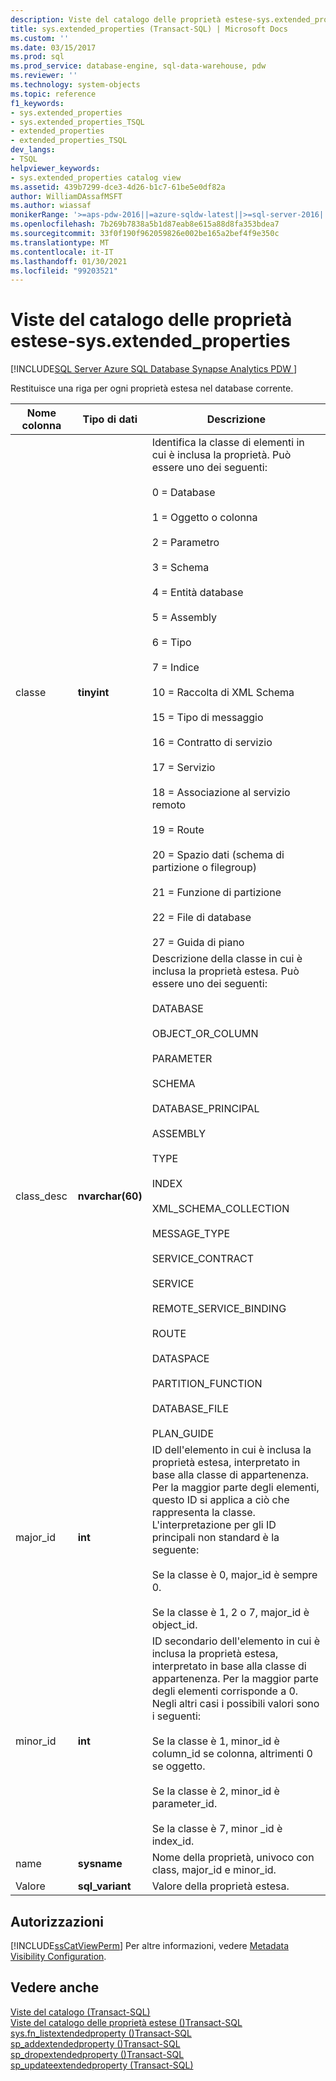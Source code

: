 ```yaml
---
description: Viste del catalogo delle proprietà estese-sys.extended_properties
title: sys.extended_properties (Transact-SQL) | Microsoft Docs
ms.custom: ''
ms.date: 03/15/2017
ms.prod: sql
ms.prod_service: database-engine, sql-data-warehouse, pdw
ms.reviewer: ''
ms.technology: system-objects
ms.topic: reference
f1_keywords:
- sys.extended_properties
- sys.extended_properties_TSQL
- extended_properties
- extended_properties_TSQL
dev_langs:
- TSQL
helpviewer_keywords:
- sys.extended_properties catalog view
ms.assetid: 439b7299-dce3-4d26-b1c7-61be5e0df82a
author: WilliamDAssafMSFT
ms.author: wiassaf
monikerRange: '>=aps-pdw-2016||=azure-sqldw-latest||>=sql-server-2016||>=sql-server-linux-2017||=azuresqldb-mi-current'
ms.openlocfilehash: 7b269b7838a5b1d87eab8e615a88d8fa353bdea7
ms.sourcegitcommit: 33f0f190f962059826e002be165a2bef4f9e350c
ms.translationtype: MT
ms.contentlocale: it-IT
ms.lasthandoff: 01/30/2021
ms.locfileid: "99203521"
---
```

# <a name="extended-properties-catalog-views---sysextended_properties"></a>Viste del catalogo delle proprietà estese-sys.extended_properties
[!INCLUDE[SQL Server Azure SQL Database Synapse Analytics PDW ](../../includes/applies-to-version/sql-asdb-asdbmi-asa-pdw.md)]

  Restituisce una riga per ogni proprietà estesa nel database corrente.  
  
|Nome colonna|Tipo di dati|Descrizione|  
|-----------------|---------------|-----------------|  
|classe|**tinyint**|Identifica la classe di elementi in cui è inclusa la proprietà. Può essere uno dei seguenti:<br /><br /> 0 = Database<br /><br /> 1 = Oggetto o colonna<br /><br /> 2 = Parametro<br /><br /> 3 = Schema<br /><br /> 4 = Entità database<br /><br /> 5 = Assembly<br /><br /> 6 = Tipo<br /><br /> 7 = Indice<br /><br /> 10 = Raccolta di XML Schema<br /><br /> 15 = Tipo di messaggio<br /><br /> 16 = Contratto di servizio<br /><br /> 17 = Servizio<br /><br /> 18 = Associazione al servizio remoto<br /><br /> 19 = Route<br /><br /> 20 = Spazio dati (schema di partizione o filegroup)<br /><br /> 21 = Funzione di partizione<br /><br /> 22 = File di database<br /><br /> 27 = Guida di piano|  
|class_desc|**nvarchar(60)**|Descrizione della classe in cui è inclusa la proprietà estesa. Può essere uno dei seguenti:<br /><br /> DATABASE<br /><br /> OBJECT_OR_COLUMN<br /><br /> PARAMETER<br /><br /> SCHEMA<br /><br /> DATABASE_PRINCIPAL<br /><br /> ASSEMBLY<br /><br /> TYPE<br /><br /> INDEX<br /><br /> XML_SCHEMA_COLLECTION<br /><br /> MESSAGE_TYPE<br /><br /> SERVICE_CONTRACT<br /><br /> SERVICE<br /><br /> REMOTE_SERVICE_BINDING<br /><br /> ROUTE<br /><br /> DATASPACE<br /><br /> PARTITION_FUNCTION<br /><br /> DATABASE_FILE<br /><br /> PLAN_GUIDE|  
|major_id|**int**|ID dell'elemento in cui è inclusa la proprietà estesa, interpretato in base alla classe di appartenenza. Per la maggior parte degli elementi, questo ID si applica a ciò che rappresenta la classe. L'interpretazione per gli ID principali non standard è la seguente:<br /><br /> Se la classe è 0, major_id è sempre 0.<br /><br /> Se la classe è 1, 2 o 7, major_id è object_id.|  
|minor_id|**int**|ID secondario dell'elemento in cui è inclusa la proprietà estesa, interpretato in base alla classe di appartenenza. Per la maggior parte degli elementi corrisponde a 0. Negli altri casi i possibili valori sono i seguenti:<br /><br /> Se la classe è 1, minor_id è column_id se colonna, altrimenti 0 se oggetto.<br /><br /> Se la classe è 2, minor_id è parameter_id.<br /><br /> Se la classe è 7, minor _id è index_id.|  
|name|**sysname**|Nome della proprietà, univoco con class, major_id e minor_id.|  
|Valore|**sql_variant**|Valore della proprietà estesa.|  
  
## <a name="permissions"></a>Autorizzazioni  
 [!INCLUDE[ssCatViewPerm](../../includes/sscatviewperm-md.md)] Per altre informazioni, vedere [Metadata Visibility Configuration](../../relational-databases/security/metadata-visibility-configuration.md).  
  
## <a name="see-also"></a>Vedere anche  
 [Viste del catalogo &#40;Transact-SQL&#41;](../../relational-databases/system-catalog-views/catalog-views-transact-sql.md)   
 [Viste del catalogo delle proprietà estese &#40;&#41;Transact-SQL ](./catalog-views-transact-sql.md)   
 [sys.fn_listextendedproperty &#40;&#41;Transact-SQL ](../../relational-databases/system-functions/sys-fn-listextendedproperty-transact-sql.md)   
 [sp_addextendedproperty &#40;&#41;Transact-SQL ](../../relational-databases/system-stored-procedures/sp-addextendedproperty-transact-sql.md)   
 [sp_dropextendedproperty &#40;&#41;Transact-SQL ](../../relational-databases/system-stored-procedures/sp-dropextendedproperty-transact-sql.md)   
 [sp_updateextendedproperty &#40;Transact-SQL&#41;](../../relational-databases/system-stored-procedures/sp-updateextendedproperty-transact-sql.md)  
  
